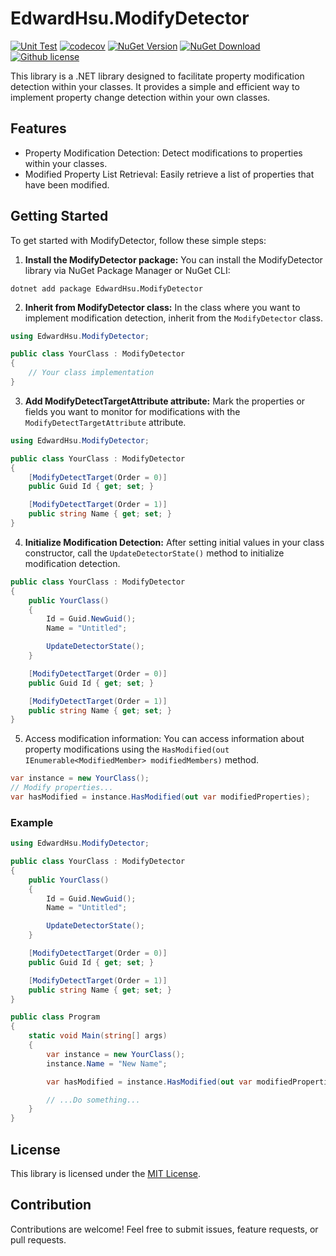 EdwardHsu.ModifyDetector
=====
[![Unit Test](https://github.com/XuPeiYao/EdwardHsu.ModifyDetector/actions/workflows/unit-test.yaml/badge.svg)](https://github.com/XuPeiYao/EdwardHsu.ModifyDetector/actions/workflows/unit-test.yaml)
[![codecov](https://codecov.io/gh/XuPeiYao/EdwardHsu.ModifyDetector/graph/badge.svg?token=CPJJI7Q7NV)](https://codecov.io/gh/XuPeiYao/EdwardHsu.ModifyDetector)
[![NuGet Version](https://img.shields.io/nuget/v/EdwardHsu.ModifyDetector.svg)]([#](https://www.nuget.org/packages/EdwardHsu.ModifyDetector/))
[![NuGet Download](https://img.shields.io/nuget/dt/EdwardHsu.ModifyDetector.svg)](https://www.nuget.org/packages/EdwardHsu.ModifyDetector/)
[![Github license](https://img.shields.io/github/license/XuPeiYao/EdwardHsu.ModifyDetector.svg)]([#](https://www.nuget.org/packages/EdwardHsu.ModifyDetector/))

This library is a .NET library designed to facilitate property modification detection within your classes. It provides a simple and efficient way to implement property change detection within your own classes.

## Features
* Property Modification Detection: Detect modifications to properties within your classes.
* Modified Property List Retrieval: Easily retrieve a list of properties that have been modified.

## Getting Started
To get started with ModifyDetector, follow these simple steps:

1. **Install the ModifyDetector package:** You can install the ModifyDetector library via NuGet Package Manager or NuGet CLI:

```shell
dotnet add package EdwardHsu.ModifyDetector
```

2. **Inherit from ModifyDetector class:** In the class where you want to implement modification detection, inherit from the `ModifyDetector` class.

```csharp
using EdwardHsu.ModifyDetector;

public class YourClass : ModifyDetector
{
    // Your class implementation
}
```

3. **Add ModifyDetectTargetAttribute attribute:** Mark the properties or fields you want to monitor for modifications with the `ModifyDetectTargetAttribute` attribute.

```csharp
using EdwardHsu.ModifyDetector;

public class YourClass : ModifyDetector
{
    [ModifyDetectTarget(Order = 0)]
    public Guid Id { get; set; } 

    [ModifyDetectTarget(Order = 1)]
    public string Name { get; set; }
}
```

4. **Initialize Modification Detection:** After setting initial values in your class constructor, call the `UpdateDetectorState()` method to initialize modification detection.

```csharp
public class YourClass : ModifyDetector
{
    public YourClass()
    {
        Id = Guid.NewGuid();
        Name = "Untitled";

        UpdateDetectorState();
    }

    [ModifyDetectTarget(Order = 0)]
    public Guid Id { get; set; } 

    [ModifyDetectTarget(Order = 1)]
    public string Name { get; set; }
}
```

5. Access modification information: You can access information about property modifications using the `HasModified(out IEnumerable<ModifiedMember> modifiedMembers)` method.

```csharp
var instance = new YourClass();
// Modify properties...
var hasModified = instance.HasModified(out var modifiedProperties);
```

### Example

```csharp
using EdwardHsu.ModifyDetector;

public class YourClass : ModifyDetector
{
    public YourClass()
    {
        Id = Guid.NewGuid();
        Name = "Untitled";

        UpdateDetectorState();
    }

    [ModifyDetectTarget(Order = 0)]
    public Guid Id { get; set; } 

    [ModifyDetectTarget(Order = 1)]
    public string Name { get; set; }
}

public class Program
{
    static void Main(string[] args)
    {
        var instance = new YourClass();
        instance.Name = "New Name";

        var hasModified = instance.HasModified(out var modifiedProperties);

        // ...Do something...
    }
}
```

## License
This library is licensed under the [MIT License](./LICENSE).

## Contribution
Contributions are welcome! Feel free to submit issues, feature requests, or pull requests.
